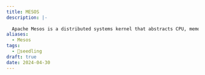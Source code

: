 ```yaml
---
title: MESOS
description: |-
  
  Apache Mesos is a distributed systems kernel that abstracts CPU, memory, storage, and other compute resources across a cluster of machines, allowing for efficient resource sharing and isolation.
aliases:
  - Mesos
tags:
  - 🌱seedling
draft: true
date: 2024-04-30
---
```

